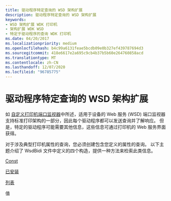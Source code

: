 ```yaml
---
title: 驱动程序特定查询的 WSD 架构扩展
description: 驱动程序特定查询的 WSD 架构扩展
keywords:
- WSD 架构扩展 WDK 打印机
- 架构扩展 WDK WSD
- 特定于驱动程序的查询 WDK 打印机
ms.date: 04/20/2017
ms.localizationpriority: medium
ms.openlocfilehash: b4c99a6131feae5bcdb09e0b327ef439787694d3
ms.sourcegitcommit: 418e6617e2a695c9cb4b37b5b60e264760858acd
ms.translationtype: MT
ms.contentlocale: zh-CN
ms.lasthandoff: 12/07/2020
ms.locfileid: "96785775"
---
```

# <a name="wsd-schema-extensions-for-driver-specific-queries"></a>驱动程序特定查询的 WSD 架构扩展


如 [自定义打印机端口监视器](customizing-the-printer-port-monitors.md)中所述，适用于设备的 Web 服务 (WSD) 端口监视器支持标准打印架构的一部分，因此每个驱动程序都可以发送查询并了解响应。 但是，特定的驱动程序可能需要其他信息，这些信息可通过打印机的 Web 服务界面获得。

对于涉及典型打印机属性的查询，您必须创建包含您定义的属性的查询。 以下主题介绍了 WsdBidi 文件中定义的四个构造，提供一种方法来检索此类信息。

[Const](const.md)

[已安装](installed.md)

[列表](list.md)

值

 

 




